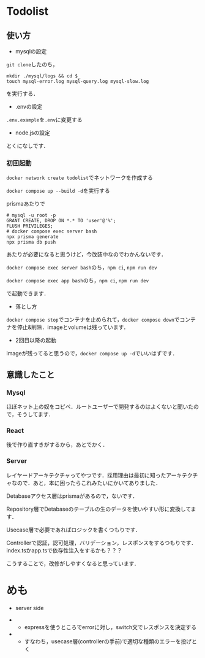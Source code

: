 # Todolist

## 使い方

* mysqlの設定

`git clone`したのち，

```
mkdir ./mysql/logs && cd $_
touch mysql-error.log mysql-query.log mysql-slow.log
```

を実行する．

* .envの設定

`.env.example`を`.env`に変更する

* node.jsの設定

とくになしです．

### 初回起動

`docker network create todolist`でネットワークを作成する

`docker compose up --build -d`を実行する

prismaあたりで

```
# mysql -u root -p 
GRANT CREATE, DROP ON *.* TO 'user'@'%';
FLUSH PRIVILEGES;
# docker compose exec server bash
npx prisma generate
npx prisma db push
```

あたりが必要になると思うけど，今改装中なのでわかんないです．

`docker compose exec server bash`のち，`npm ci`, `npm run dev`

`docker compose exec app bash`のち，`npm ci`, `npm run dev`

で起動できます．

* 落とし方

`docker compose stop`でコンテナを止められて，`docker compose down`でコンテナを停止&削除．imageとvolumeは残っています．

* 2回目以降の起動

imageが残ってると思うので，`docker compose up -d`でいいはずです．

## 意識したこと

### Mysql

ほぼネット上の奴をコピペ．ルートユーザーで開発するのはよくないと聞いたので，そうしてます．

### React

後で作り直すきがするから，あとでかく．

### Server

レイヤードアーキテクチャってやつです．採用理由は最初に知ったアーキテクチャなので．あと，本に困ったらこれみたいにかいてありました．

Detabaseアクセス層はprismaがあるので，ないです．

Repository層でDetabaseのテーブルの生のデータを使いやすい形に変換してます．

Usecase層で必要であればロジックを書くつもりです．

Controllerで認証，認可処理，バリデーション，レスポンスをするつもりです．index.tsかapp.tsで依存性注入をするかも？？？

こうすることで，改修がしやすくなると思っています．

# めも

* server side

- * expressを使うところでerrorに対し，switch文でレスポンスを決定する

- * すなわち，usecase層(controllerの手前)で適切な種類のエラーを投げとく